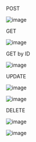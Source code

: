 POST

![image](https://user-images.githubusercontent.com/70603493/224486244-638097fe-a56f-4322-8f8d-0864a62db934.png)

GET

![image](https://user-images.githubusercontent.com/70603493/224486253-9a7cd5eb-84b4-4450-a667-313c889f8c76.png)

GET by ID

![image](https://user-images.githubusercontent.com/70603493/224486262-dda5793a-ac0f-4adc-a68a-086f1271807a.png)

UPDATE

![image](https://user-images.githubusercontent.com/70603493/224486272-b30a4f89-a5f1-42e2-bbeb-8fb0cd39fdd7.png)

![image](https://user-images.githubusercontent.com/70603493/224486274-41e0ed91-fa0c-4b17-bf1c-d558c77e858e.png)

DELETE

![image](https://user-images.githubusercontent.com/70603493/224486285-ebdbbb62-4cc1-4a76-93da-1c7b7b26483d.png)

![image](https://user-images.githubusercontent.com/70603493/224486292-1f0cd5df-e6a4-4da0-aa7f-617387aa1454.png)

